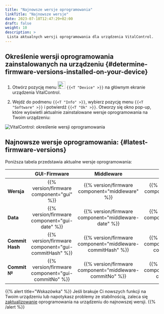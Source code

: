 ```yaml
---
title: "Najnowsze wersje oprogramowania"
linkTitle: "Najnowsze wersje"
date: 2023-07-18T12:47:29+02:00
draft: false
weight: 10
description: >
 Lista aktualnych wersji oprogramowania dla urządzenia VitalControl.
---
```


## Określenie wersji oprogramowania zainstalowanych na urządzeniu {#determine-firmware-versions-installed-on-your-device}

1. Otwórz pozycję menu <img src="/icons/device.svg" width="25" align="bottom" alt="Device" /> `{{<T "Device" >}}` na głównym ekranie urządzenia VitalControl.

2. Wejdź do podmenu `{{<T "Info" >}}`, wybierz pozycję menu `{{<T "Software" >}}` i potwierdź `{{<T "Ok" >}}`. Otworzy się okno pop-up, które wyświetli aktualnie zainstalowane wersje oprogramowania na Twoim urządzeniu:

![VitalControl: określenie wersji oprogramowania](../images/firmware-versions.png "Wyświetlanie wersji oprogramowania")

## Najnowsze wersje oprogramowania: {#latest-firmware-versions}

Poniższa tabela przedstawia aktualne wersje oprogramowania:

|                 | GUI-Firmware  | Middleware  | Bootloader |
|-----------------|:-------------:|:-----------:|:----------:|
| **Wersja**     | {{% version/firmware component="gui" %}} | {{% version/firmware component="middleware" %}} | {{% version/firmware component="bootloader" %}} |
| **Data**       | {{% version/firmware component="gui-date" %}} | {{% version/firmware component="middleware-date" %}} | {{% version/firmware component="bootloader-date" %}} |
| **Commit Hash** | {{% version/firmware component="gui-commitHash" %}} | {{% version/firmware component="middleware-commitHash" %}} |  {{% version/firmware component="bootloader-commitHash" %}} |
| **Commit №**    | {{% version/firmware component="gui-commitNo" %}} | {{% version/firmware component="middleware-commitNo" %}} | {{% version/firmware component="bootloader-commitNo" %}}|

{{% alert title="Wskazówka" %}}
Jeśli brakuje Ci nowszych funkcji na Twoim urządzeniu lub napotykasz problemy ze stabilnością, zaleca się [zaktualizowanie](../update/) oprogramowania na urządzeniu do najnowszej wersji.
{{% /alert %}}

